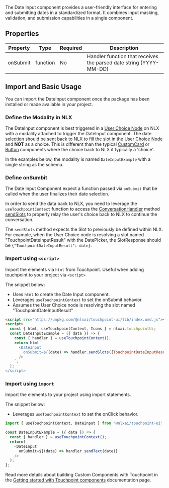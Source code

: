 
The Date Input component provides a user-friendly interface for entering and submitting dates in a standardized format. It combines input masking, validation, and submission capabilities in a single component.


## Properties

| Property | Type     | Required | Description                                                       |
| -------- | -------- | -------- | ----------------------------------------------------------------- |
| onSubmit | function | No       | Handler function that receives the parsed date string (YYYY-MM-DD) |

## Import and Basic Usage

You can import the DateInput component once the package has been installed or made available in your project.

### Define the Modality in NLX

The DateInput component is best triggered in a [User Choice Node](https://docs.studio.nlx.ai/1-build/intents/flows/nodes#user-choice) on NLX with a modality attached to trigger the DateInput component. The date selection should be sent back to NLX to fill the [slot in the User Choice Node](https://docs.studio.nlx.ai/1-build/intents/attach-slots) and **NOT** as a choice. This is different than the typical [CustomCard](/touchpoint-CustomCards) or [Button](/touchpoint-Buttons) components where the choice back to NLX it typically a 'choice'.

In the examples below, the modality is named `DateInputExample` with a single string as the schema.

### Define onSumbit

The Date Input Component expect a function passed via `onSubmit` that be called when the user finalizes their date selection.

In order to send the data back to NLX, you need to leverage the `useTouchpointContext` function to access the [ConversationHandler](/headless-api-reference#interfacesconversationhandlermd) method [sendSlots](/headless-api-reference#sendslots) to properly relay the user's choice back to NLX to continue the conversation.

The `sendSlots` method expects the Slot to previously be defined within NLX. For example, when the User Choice node is resolving a slot named "TouchpointDateInputResult" with the DatePicker, the SlotResponse should be `{"TouchpointDateInputResult": date}`.


### Import using `<script>`

Import the elements via `html` from Touchpoint. Useful when adding touchpoint to your project via `<script>`

The snippet below: 

* Uses `html` to create the Date Input component.
* Leverages `useTouchpointContext` to set the onSubmit behavior.
* Assumes the User Choice node is resolving the slot named "TouchpointDateInputResult"

```html
<script src="https://unpkg.com/@nlxai/touchpoint-ui/lib/index.umd.js"></script>
<script>
  const { html, useTouchpointContext, Icons } = nlxai.touchpointUi;
  const DateInputExample = ({ data }) => {
    const { handler } = useTouchpointContext();
    return html`
      <DateInput
        onSubmit=${(date) => handler.sendSlots({TouchpointDateInputResult: date)}
      />
    `;
  };
</script>
```

### Import using `import`

Import the elements to your project using import statements. 

The snippet below: 

* Leverages `useTouchpointContext` to set the onClick behavior.

```javascript
import { useTouchpointContext, DateInput } from '@nlxai/touchpoint-ui';

const DateInputExample = ({ data }) => {
  const { handler } = useTouchpointContext();
  return(
    <DateInput
      onSubmit=${(date) => handler.sendText(date)}
    />
  );
};
```

Read more details about building Custom Components with Touchpoint in the [Getting started with Touchpoint components](/touchpoint-components) documentation page.